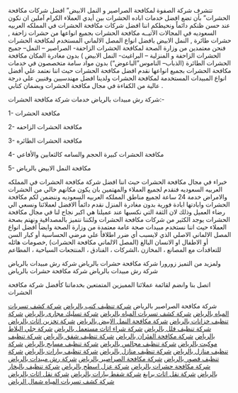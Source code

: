 تتشرف شركة الصفوة لمكافحة الصراصير و النمل الابيض” افضل شركات مكافحة
الحشرات” بأن تضع افضل خدمات اباده الحشرات بين أيدي العملاء الكرام آملين
ان نكون عند حسن ظنكم دائماً ونحيطكم اننا افضل شركات مكافحة الحشرات في
المملكه العربيه السعوديه في المجالات الآتيــه مكافحة الحشرات بجميع
انواعها من حشرات زاحفة , حشرات طائرة , النمل الابيض بافضل انواع المصل
الالماني المستخدم لمكافحة الحشرات فنحن معتمدين من وزارة الصحة لمكافحة
الحشرات الزاحفة- الصراصير – النمل– جميح الحشرات الزاحفة و المنزلية –
البراغيث- النمل الابيض ) بدون مغادرة المكان مكافحة الحشرات الطائرة
(الذباب– الناموس”الباعوض“) بدون مواد سامة متخصصون في خدمات مكافحة
الحشرات بجميع انواعها نقدم افضل مكافحة الحشرات حيث اننا نعتمد علي أفضل
انواع المبيدات المستخدمة لمكافحة الحشرات ولدينا افضل مهندسيين وفنيين علي
درجة عالية من الكفاءة في مجال مكافحة الحشرات وبضمان كتابي .

شركة رش مبيدات بالرياض خدمات شركة مكافحة الحشرات:-

1- مكافحة الحشرات

2- مكافحة الحشرات الزاحفه

3- مكافحة الحشرات الطائره

4- مكافحة الحشرات كبيرة الحجم والسامه كالثعابين والأفاعي

5- مكافحة النمل الابيض بالرياض

خبراء في مجال مكافحة الحشرات حيث اننا افضل شركة مكافحة الحشرات في
المملكه العربيه السعوديه فنقدم لجميع العملاء والمهتمين بان يكون مكانهم
خالي من الحشرات والامراض خدمة 24 ساعة لجميع مناطق المملكه العربيه
السعوديه وننضمن لكم مكافحة الحشرات وابادتها ابادة فورية بدون مغادرة
المنزل نقدم دائماً الافضل لعملائنا ونسعي الي رضاء العميل وذلك لان الثقة
التي نكسبها عند عميلنا هي اكبر نجاح لنا في مجال مكافحة الحشرات يوجد
الكثير من شركات مكافحة الحشرات ولكننا نتميز بالمصداقية ونهتم بصحة
العملاء حيث اننا نستخدم مبيدات صحة عامة معتمدة من وزارة الصحة وايضاً افضل
انواع المصل الالماني الاصلي الذي لايسبب أي ضرر اطلاقاً علي مرضي الحساسية
أو كبار السن أو الاطفال او الانسان البالغ (المصل الالماني مكافحة
الحشرات) ,خصومات هائله للتعاقدات مع المصانع ، المخازن ،الشركات ، الفنادق
، المنتجعات السياحية ، المطاعم

ولمزيد من التميز زورورا شركة مكافحة حشرات بالرياض شركة رش مبيدات بالرياض
شركة رش مبيدات بالرياض شركة مكافحة حشرات بالرياض

اتصل بنا وانضم لقائمة عملائنا المميزين المتمتعين بخدماتنا كأفضل شركة
مكافحة الحشرات

شركة مكافحة الصراصير بالرياض [شركة تنظيف كنب
بالرياض](https://www.sauditourguide.com/%D8%A7%D9%81%D8%B6%D9%84-%D8%B4%D8%B1%D9%83%D8%A9-%D8%AA%D9%86%D8%B8%D9%8A%D9%81-%D9%83%D9%86%D8%A8-%D8%A8%D8%A7%D9%84%D8%B1%D9%8A%D8%A7%D8%B6/)
[شركة كشف تسربات المياه
بالرياض](https://sites.google.com/site/alfahedclean/detect-water-leaks-in-riyadh-workers-filipina)
[شركة كشف تسربات المياه
بالرياض](https://www.sauditourguide.com/%D8%B4%D8%B1%D9%83%D8%A9-%D9%83%D8%B4%D9%81-%D8%AA%D8%B3%D8%B1%D8%A8%D8%A7%D8%AA-%D8%A7%D9%84%D9%85%D9%8A%D8%A7%D9%87-%D8%A8%D8%A7%D9%84%D8%B1%D9%8A%D8%A7%D8%B6/)
[شركة تسليك مجارى
بالرياض](https://www.sauditourguide.com/%D8%A7%D9%81%D8%B6%D9%84-%D8%B4%D8%B1%D9%83%D8%A9-%D8%AA%D8%B3%D9%84%D9%8A%D9%83-%D9%85%D8%AC%D8%A7%D8%B1%D9%8A-%D8%A8%D8%A7%D9%84%D8%B1%D9%8A%D8%A7%D8%B6/)
[شركة تنظيف خزانات
بالرياض](https://www.sauditourguide.com/%D8%A7%D9%81%D8%B6%D9%84-%D8%B4%D8%B1%D9%83%D8%A9-%D8%AA%D9%86%D8%B8%D9%8A%D9%81-%D8%AE%D8%B2%D8%A7%D9%86%D8%A7%D8%AA-%D8%A8%D8%A7%D9%84%D8%B1%D9%8A%D8%A7%D8%B6/)
[شركة مكافحة النمل الابيض
بالرياض](https://www.sauditourguide.com/%D8%A7%D9%81%D8%B6%D9%84-%D8%B4%D8%B1%D9%83%D8%A9-%D9%85%D9%83%D8%A7%D9%81%D8%AD%D8%A9-%D8%A7%D9%84%D9%86%D9%85%D9%84-%D8%A7%D9%84%D8%A7%D8%A8%D9%8A%D8%B6-%D8%A8%D8%A7%D9%84%D8%B1%D9%8A%D8%A7%D8%B6/)
[شركة تخزين اثاث
بالرياض](https://www.sauditourguide.com/%D8%A7%D9%81%D8%B6%D9%84-%D8%B4%D8%B1%D9%83%D8%A9-%D8%AA%D8%AE%D8%B2%D9%8A%D9%86-%D8%A7%D8%AB%D8%A7%D8%AB-%D8%A8%D8%A7%D9%84%D8%B1%D9%8A%D8%A7%D8%B6/)
[شركة تنظيف فلل
بالرياض](https://www.sauditourguide.com/%D8%A7%D9%81%D8%B6%D9%84-%D8%B4%D8%B1%D9%83%D8%A9-%D8%AA%D9%86%D8%B8%D9%8A%D9%81-%D9%81%D9%84%D9%84-%D8%A8%D8%A7%D9%84%D8%B1%D9%8A%D8%A7%D8%B6/)
[شركة شراء اثاث مستعمل
بالرياض](https://www.sauditourguide.com/%D8%A7%D9%81%D8%B6%D9%84-%D8%B4%D8%B1%D9%83%D8%A9-%D8%B4%D8%B1%D8%A7%D8%A1-%D8%A7%D8%AB%D8%A7%D8%AB-%D9%85%D8%B3%D8%AA%D8%B9%D9%85%D9%84-%D8%A8%D8%A7%D9%84%D8%B1%D9%8A%D8%A7%D8%B6/)
[شركة جلي البلاط
بالرياض](https://www.sauditourguide.com/%D8%A7%D9%81%D8%B6%D9%84-%D8%B4%D8%B1%D9%83%D8%A9-%D8%AC%D9%84%D9%8A-%D8%A8%D9%84%D8%A7%D8%B7-%D8%A8%D8%A7%D9%84%D8%B1%D9%8A%D8%A7%D8%B6/)
[شركة مكافحة الفئران
بالرياض](https://www.sauditourguide.com/%D8%A7%D9%81%D8%B6%D9%84-%D8%B4%D8%B1%D9%83%D8%A9-%D9%85%D9%83%D8%A7%D9%81%D8%AD%D8%A9-%D8%A7%D9%84%D9%81%D8%A6%D8%B1%D8%A7%D9%86-%D8%A8%D8%A7%D9%84%D8%B1%D9%8A%D8%A7%D8%B6/)
[شركة تنظيف شقق
بالرياض](https://www.sauditourguide.com/%D8%A7%D9%81%D8%B6%D9%84-%D8%B4%D8%B1%D9%83%D8%A9-%D8%AA%D9%86%D8%B8%D9%8A%D9%81-%D8%B4%D9%82%D9%82-%D8%A8%D8%A7%D9%84%D8%B1%D9%8A%D8%A7%D8%B6/)
[شركة تنظيف موكيت
بالرياض](https://www.sauditourguide.com/%D8%A7%D9%81%D8%B6%D9%84-%D8%B4%D8%B1%D9%83%D8%A9-%D8%AA%D9%86%D8%B8%D9%8A%D9%81-%D9%85%D9%88%D9%83%D9%8A%D8%AA-%D8%A8%D8%A7%D9%84%D8%B1%D9%8A%D8%A7%D8%B6/)
[شركة تنظيف مجالس
بالرياض](https://www.sauditourguide.com/%D8%A7%D9%81%D8%B6%D9%84-%D8%B4%D8%B1%D9%83%D8%A9-%D8%AA%D9%86%D8%B8%D9%8A%D9%81-%D9%85%D8%AC%D8%A7%D9%84%D8%B3-%D8%A8%D8%A7%D9%84%D8%B1%D9%8A%D8%A7%D8%B6/)
[شركة تنظيف مسابح
بالرياض](https://www.sauditourguide.com/%D8%A7%D9%81%D8%B6%D9%84-%D8%B4%D8%B1%D9%83%D8%A9-%D8%AA%D9%86%D8%B8%D9%8A%D9%81-%D9%85%D8%B3%D8%A7%D8%A8%D8%AD-%D8%A8%D8%A7%D9%84%D8%B1%D9%8A%D8%A7%D8%B6/)
[شركة تنظيف منازل
بالرياض](https://www.sauditourguide.com/%D8%A7%D9%81%D8%B6%D9%84-%D8%B4%D8%B1%D9%83%D8%A9-%D8%AA%D9%86%D8%B8%D9%8A%D9%81-%D9%85%D9%86%D8%A7%D8%B2%D9%84-%D8%A8%D8%A7%D9%84%D8%B1%D9%8A%D8%A7%D8%B6/)
[شركة تنظيف منازل بالرياض](https://goo.gl/7XCWSi) [شركة تنظيف بيارات
بالرياض](https://www.sauditourguide.com/%D8%A7%D9%81%D8%B6%D9%84-%D8%B4%D8%B1%D9%83%D8%A9-%D8%AA%D9%86%D8%B8%D9%8A%D9%81-%D8%A8%D9%8A%D8%A7%D8%B1%D8%A7%D8%AA-%D8%A8%D8%A7%D9%84%D8%B1%D9%8A%D8%A7%D8%B6/)
[شركة تنظيف قصور
بالرياض](https://www.sauditourguide.com/%D8%A7%D9%81%D8%B6%D9%84-%D8%B4%D8%B1%D9%83%D8%A9-%D8%AA%D9%86%D8%B8%D9%8A%D9%81-%D9%82%D8%B5%D9%88%D8%B1-%D8%A8%D8%A7%D9%84%D8%B1%D9%8A%D8%A7%D8%B6/)
[شركة مكافحة الصراصير
بالرياض](https://www.sauditourguide.com/%D8%A7%D9%81%D8%B6%D9%84-%D8%B4%D8%B1%D9%83%D8%A9-%D9%85%D9%83%D8%A7%D9%81%D8%AD%D8%A9-%D8%A7%D9%84%D8%B5%D8%B1%D8%A7%D8%B5%D9%8A%D8%B1-%D8%A8%D8%A7%D9%84%D8%B1%D9%8A%D8%A7%D8%B6/)
[شركة رش مبيدات
بالرياض](https://www.sauditourguide.com/%D8%A7%D9%81%D8%B6%D9%84-%D8%B4%D8%B1%D9%83%D8%A9-%D8%B1%D8%B4-%D9%85%D8%A8%D9%8A%D8%AF%D8%A7%D8%AA-%D8%A8%D8%A7%D9%84%D8%B1%D9%8A%D8%A7%D8%B6/)
[شركة مكافحة حشرات
بالرياض](https://www.sauditourguide.com/%D8%A7%D9%81%D8%B6%D9%84-%D8%B4%D8%B1%D9%83%D8%A9-%D9%85%D9%83%D8%A7%D9%81%D8%AD%D8%A9-%D8%A7%D9%84%D8%AD%D8%B4%D8%B1%D8%A7%D8%AA-%D8%A8%D8%A7%D9%84%D8%B1%D9%8A%D8%A7%D8%B6/)
[شركة عزل اسطح
بالرياض](https://www.sauditourguide.com/%D8%A7%D9%81%D8%B6%D9%84-%D8%B4%D8%B1%D9%83%D8%A9-%D8%B9%D8%B2%D9%84-%D8%A7%D9%84%D8%A7%D8%B3%D8%B7%D8%AD-%D8%A8%D8%A7%D9%84%D8%B1%D9%8A%D8%A7%D8%B6/)
[شركة تنظيف بالبخار
بالرياض](https://www.sauditourguide.com/%D8%A7%D9%81%D8%B6%D9%84-%D8%B4%D8%B1%D9%83%D8%A9-%D8%AA%D9%86%D8%B8%D9%8A%D9%81-%D8%A8%D8%A7%D9%84%D8%A8%D8%AE%D8%A7%D8%B1-%D8%A8%D8%A7%D9%84%D8%B1%D9%8A%D8%A7%D8%B6/)
[شركة نقل اثاث
برابغ](https://www.sauditourguide.com/%d8%a7%d9%81%d8%b6%d9%84-%d8%b4%d8%b1%d9%83%d8%a9-%d9%86%d9%82%d9%84-%d8%a7%d8%ab%d8%a7%d8%ab-%d8%a8%d8%b1%d8%a7%d8%a8%d8%ba/)
[شركة شفط بيارات
بالرياض](https://www.sauditourguide.com/%D8%A7%D9%81%D8%B6%D9%84-%D8%B4%D8%B1%D9%83%D8%A9-%D8%B4%D9%81%D8%B7-%D8%A8%D9%8A%D8%A7%D8%B1%D8%A7%D8%AA-%D8%A8%D8%A7%D9%84%D8%B1%D9%8A%D8%A7%D8%B6/)
[شركة نقل اثاث
بالرياض](https://www.sauditourguide.com/%D8%A7%D9%81%D8%B6%D9%84-%D8%B4%D8%B1%D9%83%D8%A9-%D9%86%D9%82%D9%84-%D8%A7%D8%AB%D8%A7%D8%AB-%D8%A8%D8%A7%D9%84%D8%B1%D9%8A%D8%A7%D8%B6/)
[شركة كشف تسربات المياه شمال
الرياض](https://sites.google.com/site/alfahedclean/detect-water-leaks-north-of-riyadh-company)

